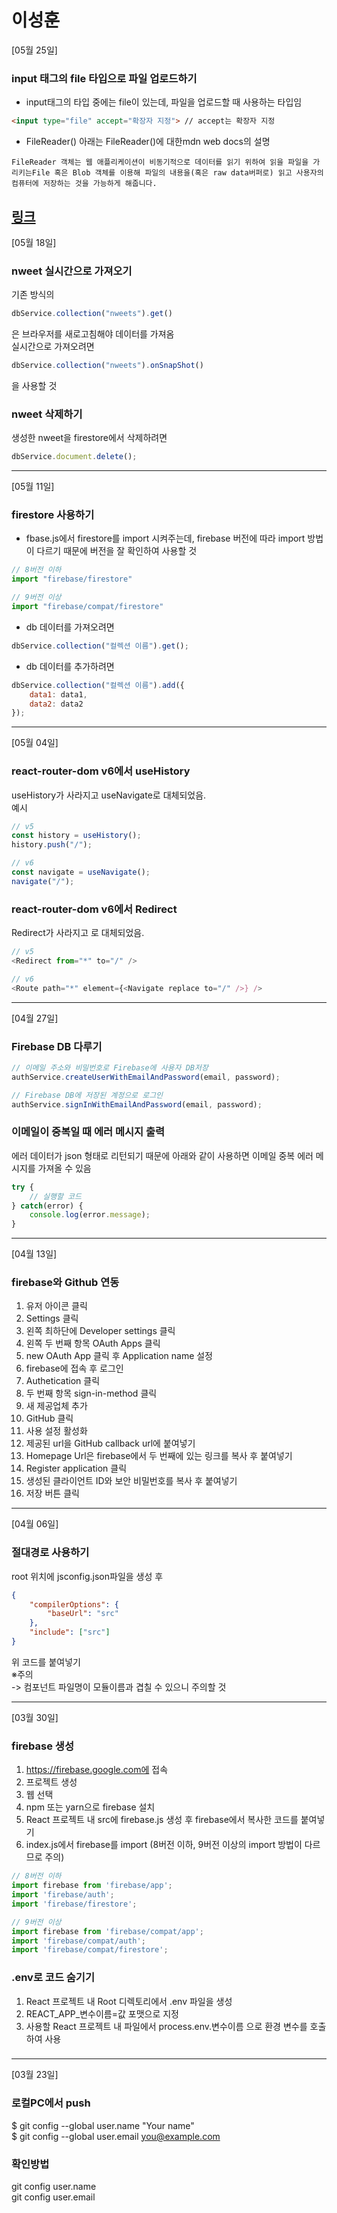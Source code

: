 # 이성훈

[05월 25일]
### input 태그의 file 타입으로 파일 업로드하기
- input태그의 타입 중에는 file이 있는데, 파일을 업로드할 때 사용하는 타입임  
```html
<input type="file" accept="확장자 지정"> // accept는 확장자 지정
```
- FileReader()
아래는 FileReader()에 대한mdn web docs의 설명
```
FileReader 객체는 웹 애플리케이션이 비동기적으로 데이터를 읽기 위하여 읽을 파일을 가리키는File 혹은 Blob 객체를 이용해 파일의 내용을(혹은 raw data버퍼로) 읽고 사용자의 컴퓨터에 저장하는 것을 가능하게 해줍니다.
```
[링크](https://developer.mozilla.org/ko/docs/Web/API/FileReader)  
---

[05월 18일]
### nweet 실시간으로 가져오기
기존 방식의
```javascript
dbService.collection("nweets").get()
```
은 브라우저를 새로고침해야 데이터를 가져옴  
실시간으로 가져오려면
```javascript
dbService.collection("nweets").onSnapShot()
```
을 사용할 것  
### nweet 삭제하기
생성한 nweet을 firestore에서 삭제하려면
```javascript
dbService.document.delete();
```

---

[05월 11일]
### firestore 사용하기
- fbase.js에서 firestore를 import 시켜주는데, firebase 버전에 따라 import 방법이
다르기 때문에 버전을 잘 확인하여 사용할 것  
```javascript
// 8버전 이하
import "firebase/firestore"

// 9버전 이상
import "firebase/compat/firestore"
```
- db 데이터를 가져오려면
```javascript
dbService.collection("컬렉션 이름").get();
```
- db 데이터를 추가하려면
```javascript
dbService.collection("컬렉션 이름").add({
    data1: data1,
    data2: data2
});
```

---

[05월 04일]
### react-router-dom v6에서 useHistory
useHistory가 사라지고 useNavigate로 대체되었음.  
예시
```javascript
// v5
const history = useHistory();
history.push("/");

// v6
const navigate = useNavigate();
navigate("/");
```

### react-router-dom v6에서 Redirect
Redirect가 사라지고 <Navigate>로 대체되었음.  
```javascript
// v5
<Redirect from="*" to="/" />

// v6
<Route path="*" element={<Navigate replace to="/" />} />
```

---

[04월 27일]
### Firebase DB 다루기
```javascript
// 이메일 주소와 비밀번호로 Firebase에 사용자 DB저장
authService.createUserWithEmailAndPassword(email, password);

// Firebase DB에 저장된 계정으로 로그인
authService.signInWithEmailAndPassword(email, password);
```

### 이메일이 중복일 때 에러 메시지 출력
에러 데이터가 json 형태로 리턴되기 때문에 아래와 같이 사용하면 이메일 중복 에러 메시지를 가져올 수 있음
```javascript
try {
    // 실행할 코드
} catch(error) {
    console.log(error.message);
}
```

---

[04월 13일]
### firebase와 Github 연동  
1. 유저 아이콘 클릭
2. Settings 클릭
3. 왼쪽 최하단에 Developer settings 클릭
4. 왼쪽 두 번째 항목 OAuth Apps 클릭
5. new OAuth App 클릭 후 Application name 설정
6. firebase에 접속 후 로그인
7. Authetication 클릭
8. 두 번째 항목 sign-in-method 클릭
9. 새 제공업체 추가
10. GitHub 클릭
11. 사용 설정 활성화
12. 제공된 url을 GitHub callback url에 붙여넣기
13. Homepage Url은 firebase에서 두 번째에 있는 링크를 복사 후 붙여넣기
14. Register application 클릭
15. 생성된 클라이언트 ID와 보안 비밀번호를 복사 후 붙여넣기
16. 저장 버튼 클릭

---

[04월 06일]
### 절대경로 사용하기
root 위치에 jsconfig.json파일을 생성 후
```json
{
    "compilerOptions": {
        "baseUrl": "src"
    },
    "include": ["src"]
}
```
위 코드를 붙여넣기  
※주의  
-> 컴포넌트 파일명이 모듈이름과 겹칠 수 있으니 주의할 것

---

[03월 30일]

### firebase 생성
1. https://firebase.google.com에 접속
2. 프로젝트 생성
3. 웹 선택
4. npm 또는 yarn으로 firebase 설치
5. React 프로젝트 내 src에 firebase.js 생성 후 firebase에서 복사한 코드를 붙여넣기
6. index.js에서 firebase를 import (8버전 이하, 9버전 이상의 import 방법이 다르므로 주의)  
```javascript
// 8버전 이하
import firebase from 'firebase/app';
import 'firebase/auth';
import 'firebase/firestore';

// 9버전 이상
import firebase from 'firebase/compat/app';
import 'firebase/compat/auth';
import 'firebase/compat/firestore';
```

### .env로 코드 숨기기
1. React 프로젝트 내 Root 디렉토리에서 .env 파일을 생성
2. REACT_APP_변수이름=값 포맷으로 지정
3. 사용할 React 프로젝트 내 파일에서 process.env.변수이름 으로 환경 변수를 호출하여 사용

### 

---

[03월 23일]

### 로컬PC에서 push
$ git config --global user.name "Your name"  
$ git config --global user.email you@example.com  

### 확인방법
git config user.name  
git config user.email  